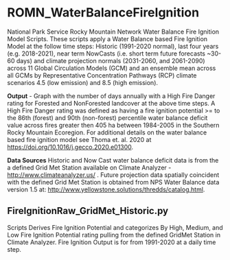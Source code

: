 # ROMN_WaterBalanceFireIgnition
National Park Service Rocky Mountain Network Water Balance Fire Ignition Model Scripts.  These scripts apply a Water Balance based Fire Ignition Model at the follow time steps: Historic (1991-2020 normal), last four years (e.g. 2018-2021), near term NowCasts (i.e. short term future forecasts ~30-60 days) and climate projection normals (2031-2060, and 2061-2090) across 11 Global Circulation Models (GCM) and an ensemble mean across all GCMs by Representative Concentration Pathways (RCP) climate scenarios 4.5 (low emission) and 8.5 (high emission).

**Output** - Graph with the number of days annually with a High Fire Danger rating for Forested and NonForested landcover at the above time steps.  A High Fire Danger rating was defined as having a fire ignition potential >= to the 86th (forest) and 90th (non-forest) percentile water balance deficit value across fires greater then 405 ha between 1984-2005 in the Southern Rocky Mountain Ecoregion. For additional details on the water balance based fire ignition model see Thoma et. al. 2020 at https://doi.org/10.1016/j.gecco.2020.e01300. 

**Data Sources** Historic and Now Cast water balance deficit data is from the a defined Grid Met Station available on Climate Analyzer - http://www.climateanalyzer.us/ . Future projection data spatially coincident with the defined Grid Met Station is obtained from NPS Water Balance data version 1.5 at: http://www.yellowstone.solutions/thredds/catalog.html.
 

## FireIgnitionRaw_GridMet_Historic.py

Scripts Derives Fire Ignition Potential and categorizes By High, Medium, and Low Fire Ignition Potential rating pulling from the defined GridMet Station in Climate Analyzer. Fire Ignition Output is for from 1991-2020 at a daily time step.

